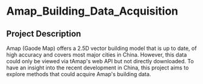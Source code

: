 # Amap_Building_Data_Acquisition

## Project Description
Amap (Gaode Map) offers a 2.5D vector building model that is up to date, of high accuracy and covers most major cities in China. However, this data could only be viewed via tAmap's web API but not directly downloaded. To have an insight into the recent development in China, this project aims to explore methods that could acquire Amap's building data.
